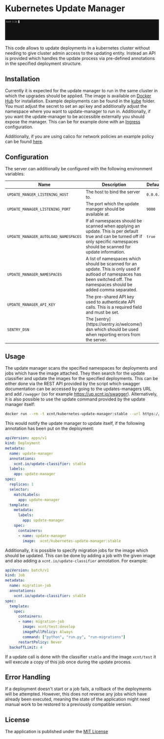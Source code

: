 # Kubernetes Update Manager #

![Update Example](images/update-command.gif)

This code allows to update deployments in a kubernetes cluster without needing to give cluster admin access to the updating entity. Instead an API is provided
which handles the update process via pre-defined annotations in the specified deployment structure.

## Installation ##

Currently it is expected for the update manager to run in the same cluster in which the upgrades should be applied.
The image is available on [Docker Hub](https://cloud.docker.com/u/xcnt/repository/docker/xcnt/kubernetes-update-manager) for installation. 
Example deployments can be found in the [kube](kube) folder. You must adjust the secret to set an api key and additionally adjust the namespace where
you want to update-manager to run in. Additionally, if you want the update-manager to be accessible externally you should expose the manager. This can
be for example done with an [Ingress](https://kubernetes.io/docs/concepts/services-networking/ingress/) configuration.

Additionally, if you are using calico for network policies an example policy can be found [here](kube/_calico_policy.yaml).

## Configuration ##

The server can additionally be configured with the following environment variables:

<table>
<thead>
<tr>
<th>Name</th>
<th>Description</th>
<th>Default</th>
<th>Required</th>
</tr>
</thead>
<tbody>
<tr>
<td><code>UPDATE_MANGER_LISTENING_HOST</code></td>
<td>The host to bind the server to.</td>
<td><code>0.0.0.0</code></td>
<td><code>true</code></td>
</tr>
<tr>
<td><code>UPDATE_MANAGER_LISTENING_PORT</code></td>
<td>The port which the update manager should be available at.</td>
<td><code>9000</code></td>
<td><code>true</code></td>
</tr>
<tr>
<td><code>UPDATE_MANAGER_AUTOLOAD_NAMESPACES</code></td>
<td>If all namespaces should be scanned when applying an update. This is per default true and can be turned off if only specific namespaces should be scanned for update information.</td>
<td><code>true</code></td>
<td><code>true</code></td>
</tr>
<tr>
<td><code>UPDATE_MANAGER_NAMESPACES</code></td>
<td>A list of namespaces which should be scanned for an update. This is only used if autload of namespaces has been switched off. The namespaces should be added comma separated.</td>
<td><code></code></td>
<td><code>false</code></td>
</tr>
<tr>
<td><code>UPDATE_MANAGER_API_KEY</code></td>
<td>The pre-shared API key used to authenticate API calls. This is a required field and must be set.</td>
<td><code></code></td>
<td><code>true</code></td>
</tr>
<tr>
<td><code>SENTRY_DSN</code></td>
<td>The [sentry](https://sentry.io/welcome/) dsn which should be used when reporting errors from the server.</td>
<td><code></code></td>
<td><code>false</code></td>
</tr>
</tbody>
</table>

## Usage ##

The update manager scans the specified namespaces for deployments and jobs which have the image attached. They then
search for the update classifier and update the images for the specified deployments. This can be either done via the
REST API provided by the script which swagger documentation can be accessed by going to the updates-managers URL and
add `/swagger` (so for example https://up.xcnt.io/swagger). Alternatively, it is also possible to use the update command
provided by the update manager itself:

```bash
docker run --rm -t xcnt/kubernetes-update-manager:stable --url https://up.xcnt.io/updates --image xcnt/kubernetes-update-manager:1.0.0 --update-classifier stable
```

This would notify the update manager to update itself, if the following annotation has been put on the deployment:

```yaml
apiVersion: apps/v1
kind: Deployment
metadata:
  name: update-manager
  annotations:
    xcnt.io/update-classifier: stable
  labels:
    app: update-manager
spec:
  replicas: 1
  selector:
    matchLabels:
      app: update-manager
  template:
    metadata:
      labels:
        app: update-manager
    spec:
      containers:
      - name: update-manager
        image:  xcnt/kubernetes-update-manager:stable
```

Additionally, it is possible to specify migration jobs for the image which should be updated. This can be done by adding a job with the given image and also 
adding a `xcnt.io/update-classifier` annotation. For example:
```yaml
apiVersion: batch/v1
kind: Job
metadata:
  name: migration-job
  annotations:
    xcnt.io/update-classifier: stable
spec:
  template:
    spec:
      containers:
      - name: migration-job
        image: xcnt/test:develop
        imagePullPolicy: Always
        command: ["python", "run.py", "run-migrations"]
      restartPolicy: Never
  backoffLimit: 4
```

If a update call is done with the classifier `stable` and the image `xcnt/test` it will execute a copy of this job once during the update process.

## Error Handling ##

If a deployment doesn't start or a job fails, a rollback of the deployments will be attempted. However, this does not reverse any jobs which have already been executed, 
meaning the state of the application might need manual work to be restored to a previously compatible version.

## License ##

The application is published under the [MIT License](LICENSE)
